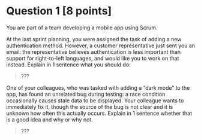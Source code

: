 # Question 1 [8 points]

You are part of a team developing a mobile app using Scrum.

At the last sprint planning, you were assigned the task of adding a new authentication method.
However, a customer representative just sent you an email: the representative believes authentication
is less important than support for right-to-left languages, and would like you to work on that instead.
Explain in 1 sentence what you should do:

> ???

One of your colleagues, who was tasked with adding a “dark mode” to the app, has found an unrelated bug during testing:
a race condition occasionally causes stale data to be displayed. Your colleague wants to immediately fix it,
though the source of the bug is not clear and it is unknown how often this actually occurs.
Explain in 1 sentence whether that is a good idea and why or why not.

> ???
